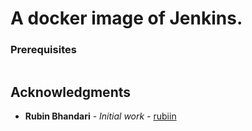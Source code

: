 # A docker image of Jenkins.

### Prerequisites

```

```
 
## Acknowledgments

* **Rubin Bhandari** - *Initial work* - [rubiin](https://github.com/rubiin/jenkins)
 
